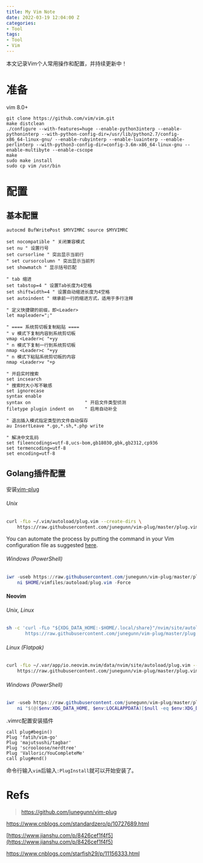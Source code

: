 ```yaml
---
title: My Vim Note
date: 2022-03-19 12:04:00 Z
categories:
- Tool
tags:
- Tool
- Vim
---
```


本文记录Vim个人常用操作和配置，并持续更新中！

# 准备
vim 8.0+
```
git clone https://github.com/vim/vim.git
make distclean
./configure --with-features=huge --enable-python3interp --enable-pythoninterp --with-python-config-dir=/usr/lib/python2.7/config-x86_64-linux-gnu/ --enable-rubyinterp --enable-luainterp --enable-perlinterp --with-python3-config-dir=config-3.6m-x86_64-linux-gnu --enable-multibyte --enable-cscope   
make
sudo make install
sudo cp vim /usr/bin
```

# 配置
## 基本配置
```
autocmd BufWritePost $MYVIMRC source $MYVIMRC

set nocompatible " 关闭兼容模式
set nu " 设置行号
set cursorline " 突出显示当前行
" set cursorcolumn " 突出显示当前列
set showmatch " 显示括号匹配

" tab 缩进
set tabstop=4 " 设置Tab长度为4空格
set shiftwidth=4 " 设置自动缩进长度为4空格
set autoindent " 继承前一行的缩进方式，适用于多行注释

" 定义快捷键的前缀，即<Leader>
let mapleader=";" 

" ==== 系统剪切板复制粘贴 ====
" v 模式下复制内容到系统剪切板
vmap <Leader>c "+yy
" n 模式下复制一行到系统剪切板
nmap <Leader>c "+yy
" n 模式下粘贴系统剪切板的内容
nmap <Leader>v "+p

" 开启实时搜索
set incsearch
" 搜索时大小写不敏感
set ignorecase
syntax enable
syntax on                    " 开启文件类型侦测
filetype plugin indent on    " 启用自动补全

" 退出插入模式指定类型的文件自动保存
au InsertLeave *.go,*.sh,*.php write

" 解决中文乱码
set fileencodings=utf-8,ucs-bom,gb18030,gbk,gb2312,cp936
set termencoding=utf-8
set encoding=utf-8
```

## Golang插件配置
安装[vim-plug](https://github.com/junegunn/vim-plug)
###### Unix

```sh
curl -fLo ~/.vim/autoload/plug.vim --create-dirs \
    https://raw.githubusercontent.com/junegunn/vim-plug/master/plug.vim
```

You can automate the process by putting the command in your Vim configuration
file as suggested [here][auto].

[auto]: https://github.com/junegunn/vim-plug/wiki/tips#automatic-installation

###### Windows (PowerShell)

```powershell
iwr -useb https://raw.githubusercontent.com/junegunn/vim-plug/master/plug.vim |`
    ni $HOME/vimfiles/autoload/plug.vim -Force
```

#### Neovim

###### Unix, Linux

```sh
sh -c 'curl -fLo "${XDG_DATA_HOME:-$HOME/.local/share}"/nvim/site/autoload/plug.vim --create-dirs \
       https://raw.githubusercontent.com/junegunn/vim-plug/master/plug.vim'
```

###### Linux (Flatpak)

```sh
curl -fLo ~/.var/app/io.neovim.nvim/data/nvim/site/autoload/plug.vim --create-dirs \
    https://raw.githubusercontent.com/junegunn/vim-plug/master/plug.vim
```

###### Windows (PowerShell)

```powershell
iwr -useb https://raw.githubusercontent.com/junegunn/vim-plug/master/plug.vim |`
    ni "$(@($env:XDG_DATA_HOME, $env:LOCALAPPDATA)[$null -eq $env:XDG_DATA_HOME])/nvim-data/site/autoload/plug.vim" -Force
```

.vimrc配置安装插件
```
call plug#begin()
Plug 'fatih/vim-go'
Plug 'majutsushi/tagbar'
Plug 'scrooloose/nerdtree'
Plug 'Valloric/YouCompleteMe'
call plug#end()
```

命令行输入`vim`后输入`:PlugInstall`就可以开始安装了。


# Refs
> [https://github.com/junegunn/vim-plug
](https://github.com/junegunn/vim-plug)  

[https://www.cnblogs.com/standardzero/p/10727689.html
](https://www.cnblogs.com/standardzero/p/10727689.html)  

[https://www.jianshu.com/p/8426cef1f4f5](https://www.jianshu.com/p/8426cef1f4f5)  

[https://www.cnblogs.com/starfish29/p/11156333.html
](https://www.cnblogs.com/starfish29/p/11156333.html)
